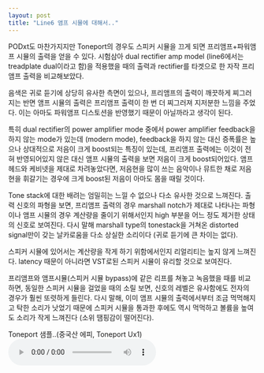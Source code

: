```yaml
---
layout: post
title: "Line6 앰프 시뮬에 대해서.."
---
```



PODxt도 마찬가지지만 Toneport의 경우도 스피커 시뮬을 끄게 되면 프리앰프+파워앰프 시뮬의 출력을 얻을 수 있다. 시험삼아 dual rectifier amp model (line6에서는 treadplate dual이라고 함)을 적용했을 때의 출력과 rectifier를 타겟으로 한 자작 프리앰프 출력을 비교해보았다.

음색은 귀로 듣기에 상당히 유사한 측면이 있으나, 프리앰프의 출력이 깨끗하게 찌그러지는 반면 앰프 시뮬의 출력은 프리앰프 출력이 한 번 더 찌그러져 지저분한 느낌을 주었다. 이는 아마도 파워앰프 디스토션을 반영했기 때문이 아닐까라고 생각이 된다.


특히 dual rectifier의 power amplifier mode 중에서 power amplifier feedback을 하지 않는 mode가 있는데 (modern mode), feedback을 하지 않는 대신 증폭률은 높으나 상대적으로 저음이 크게 boost되는 특징이 있는데, 프리앰프 출력에는 이것이 전혀 반영되어있지 않은 대신 앰프 시뮬의 출력을 보면 저음이 크게 boost되어있다. 앰프헤드와 케비넷을 제대로 차려놓았다면, 저음현을 많이 쓰는 음악이나 뮤트한 채로 저음현을 휘갈기는 경우에 크게 boost된 저음이 아마도 몸을 때릴 것이다.

Tone stack에 대한 배려는 엄밀히는 느낄 수 없으나 다소 유사한 것으로 느껴진다. 출력 신호의 파형을 보면, 프리앰프 출력의 경우 marshall notch가 제대로 나타나는 파형이나 앰프 시뮬의 경우 계산량을 줄이기 위해서인지 high 부분을 어느 정도 제거한 상태의 신호로 보여진다. 다시 말해 marshall type의 tonestack을 거쳐온 distorted signal만이 갖는 날카로움을 다소 상실한 소리이다 (귀로 듣기에 큰 차이는 없다).

스피커 시뮬에 있어서는 계산량을 작게 하기 위함에서인지 리얼리티는 높지 않게 느껴진다. latency 때문이 아니라면 VST로된 스피커 시뮬이 유리할 것으로 보여진다. 

프리앰프와 앰프시뮬(스피커 시뮬 bypass)에 같은 리프를 쳐놓고 녹음했을 때를 비교하면, 동일한 스피커 시뮬을 걸었을 때의 소릴 보면, 신호의 레벨은 유사함에도 전자의 경우가 훨씬 또렷하게 들린다. 다시 말해, 이미 앰프 시뮬의 출력에서부터 조금 먹먹해지고 탁한 소리가 낫었기 때문에 스피커 시뮬을 통과한 후에도 역시 먹먹하고 볼륨을 높여도 소리가 작게 느껴진다 (소위 땜핑감이 떨어진다).

Toneport 샘플..(중국산 에피, Toneport Ux1)
<audio src="/assets/images/9a2ce32f4c2fc6a93f832dba68ac29b1.mp3" controls preload></audio>




